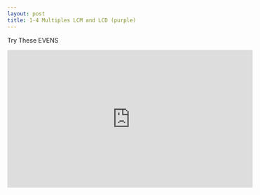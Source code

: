 ```yaml
---
layout: post
title: 1-4 Multiples LCM and LCD (purple)
---
```

Try These EVENS
<iframe width="560" height="315" src="https://www.youtube.com/embed/hvmGJ-S4qjE" frameborder="0" allowfullscreen></iframe>

